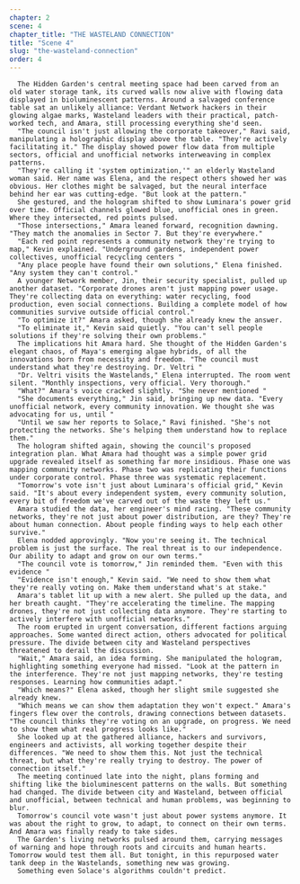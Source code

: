 ```yaml
---
chapter: 2
scene: 4
chapter_title: "THE WASTELAND CONNECTION"
title: "Scene 4"
slug: "the-wasteland-connection"
order: 4
---
```


      The Hidden Garden's central meeting space had been carved from an old water storage tank, its curved walls now alive with flowing data displayed in bioluminescent patterns. Around a salvaged conference table sat an unlikely alliance: Verdant Network hackers in their glowing algae marks, Wasteland leaders with their practical, patch-worked tech, and Amara, still processing everything she'd seen.
      "The council isn't just allowing the corporate takeover," Ravi said, manipulating a holographic display above the table. "They're actively facilitating it." The display showed power flow data from multiple sectors, official and unofficial networks interweaving in complex patterns.
      "They're calling it 'system optimization,'" an elderly Wasteland woman said. Her name was Elena, and the respect others showed her was obvious. Her clothes might be salvaged, but the neural interface behind her ear was cutting-edge. "But look at the pattern."
      She gestured, and the hologram shifted to show Luminara's power grid over time. Official channels glowed blue, unofficial ones in green. Where they intersected, red points pulsed.
      "Those intersections," Amara leaned forward, recognition dawning. "They match the anomalies in Sector 7. But they're everywhere."
      "Each red point represents a community network they're trying to map," Kevin explained. "Underground gardens, independent power collectives, unofficial recycling centers "
      "Any place people have found their own solutions," Elena finished. "Any system they can't control."
      A younger Network member, Jin, their security specialist, pulled up another dataset. "Corporate drones aren't just mapping power usage. They're collecting data on everything: water recycling, food production, even social connections. Building a complete model of how communities survive outside official control."
      "To optimize it?" Amara asked, though she already knew the answer.
      "To eliminate it," Kevin said quietly. "You can't sell people solutions if they're solving their own problems."
      The implications hit Amara hard. She thought of the Hidden Garden's elegant chaos, of Maya's emerging algae hybrids, of all the innovations born from necessity and freedom. "The council must understand what they're destroying. Dr. Veltri "
      "Dr. Veltri visits the Wastelands," Elena interrupted. The room went silent. "Monthly inspections, very official. Very thorough."
      "What?" Amara's voice cracked slightly. "She never mentioned "
      "She documents everything," Jin said, bringing up new data. "Every unofficial network, every community innovation. We thought she was advocating for us, until "
      "Until we saw her reports to Solace," Ravi finished. "She's not protecting the networks. She's helping them understand how to replace them."
      The hologram shifted again, showing the council's proposed integration plan. What Amara had thought was a simple power grid upgrade revealed itself as something far more insidious. Phase one was mapping community networks. Phase two was replicating their functions under corporate control. Phase three was systematic replacement.
      "Tomorrow's vote isn't just about Luminara's official grid," Kevin said. "It's about every independent system, every community solution, every bit of freedom we've carved out of the waste they left us."
      Amara studied the data, her engineer's mind racing. "These community networks, they're not just about power distribution, are they? They're about human connection. About people finding ways to help each other survive."
      Elena nodded approvingly. "Now you're seeing it. The technical problem is just the surface. The real threat is to our independence. Our ability to adapt and grow on our own terms."
      "The council vote is tomorrow," Jin reminded them. "Even with this evidence "
      "Evidence isn't enough," Kevin said. "We need to show them what they're really voting on. Make them understand what's at stake."
      Amara's tablet lit up with a new alert. She pulled up the data, and her breath caught. "They're accelerating the timeline. The mapping drones, they're not just collecting data anymore. They're starting to actively interfere with unofficial networks."
      The room erupted in urgent conversation, different factions arguing approaches. Some wanted direct action, others advocated for political pressure. The divide between city and Wasteland perspectives threatened to derail the discussion.
      "Wait," Amara said, an idea forming. She manipulated the hologram, highlighting something everyone had missed. "Look at the pattern in the interference. They're not just mapping networks, they're testing responses. Learning how communities adapt."
      "Which means?" Elena asked, though her slight smile suggested she already knew.
      "Which means we can show them adaptation they won't expect." Amara's fingers flew over the controls, drawing connections between datasets. "The council thinks they're voting on an upgrade, on progress. We need to show them what real progress looks like."
      She looked up at the gathered alliance, hackers and survivors, engineers and activists, all working together despite their differences. "We need to show them this. Not just the technical threat, but what they're really trying to destroy. The power of connection itself."
      The meeting continued late into the night, plans forming and shifting like the bioluminescent patterns on the walls. But something had changed. The divide between city and Wasteland, between official and unofficial, between technical and human problems, was beginning to blur.
      Tomorrow's council vote wasn't just about power systems anymore. It was about the right to grow, to adapt, to connect on their own terms. And Amara was finally ready to take sides.
      The Garden's living networks pulsed around them, carrying messages of warning and hope through roots and circuits and human hearts. Tomorrow would test them all. But tonight, in this repurposed water tank deep in the Wastelands, something new was growing.
      Something even Solace's algorithms couldn't predict.
